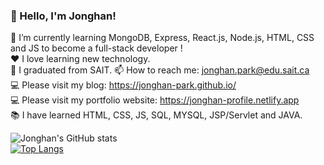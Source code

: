 ### 👋 Hello, I'm Jonghan!

🌱 I’m currently learning MongoDB, Express, React.js, Node.js, HTML, CSS and JS to become a full-stack developer !   
❤️ I love learning new technology.  
📝 I graduated from SAIT.
📫 How to reach me: jonghan.park@edu.sait.ca  
💻 Please visit my blog: https://jonghan-park.github.io/  
💻 Please visit my portfolio website: https://jonghan-profile.netlify.app   
📚 I have learned HTML, CSS, JS, SQL, MYSQL, JSP/Servlet and JAVA.

![Jonghan's GitHub stats](https://github-readme-stats.vercel.app/api?username=Jonghan-park&count_private=true&show_icons=true&theme=radical)  
[![Top Langs](https://github-readme-stats.vercel.app/api/top-langs/?username=Jonghan-park&theme=radical&layout=compact)](https://github.com/Jonghan-park/github-readme-stats)

<!--

- 🔭 I’m currently working on ...
- 🌱 I’m currently learning ...
- 👯 I’m looking to collaborate on ...
- 🤔 I’m looking for help with ...
- 💬 Ask me about ...
- 📫 How to reach me: ...
- 😄 Pronouns: ...
- ⚡ Fun fact: ...
-->
 
